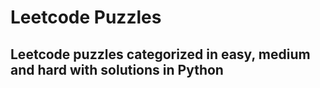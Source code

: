 # Leetcode Puzzles
## Leetcode puzzles categorized in easy, medium and hard with solutions in Python
